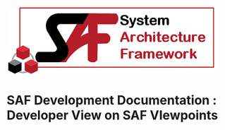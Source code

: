 ![System Architecture Framework](../../diagrams/Logo_SAF.png)
# SAF Development Documentation : Developer View on SAF VIewpoints